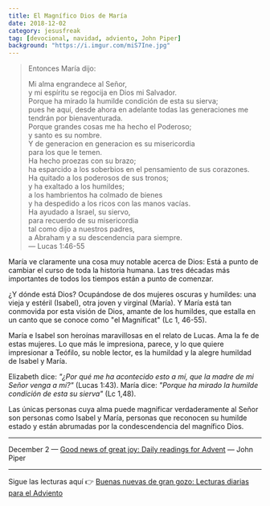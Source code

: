```yaml
---
title: El Magnífico Dios de María
date: 2018-12-02
category: jesusfreak
tag: [devocional, navidad, adviento, John Piper]
background: "https://i.imgur.com/miS7Ine.jpg"
---
```


> Entonces María dijo:
>
> Mi alma engrandece al Señor, <br>
> y mi espíritu se regocija en Dios mi Salvador.<br>
> Porque ha mirado la humilde condición de esta su sierva;<br>
> pues he aquí, desde ahora en adelante todas las generaciones me tendrán por bienaventurada.<br>
> Porque grandes cosas me ha hecho el Poderoso;<br>
> y santo es su nombre.<br>
> Y de generacion en generacion es su misericordia<br>
> para los que le temen.<br>
> Ha hecho proezas con su brazo;<br>
> ha esparcido a los soberbios en el pensamiento de sus corazones.<br>
> Ha quitado a los poderosos de sus tronos;<br>
> y ha exaltado a los humildes;<br>
> a los hambrientos ha colmado de bienes<br>
> y ha despedido a los ricos con las manos vacías.<br>
> Ha ayudado a Israel, su siervo,<br>
> para recuerdo de su misericordia<br>
> tal como dijo a nuestros padres,<br>
> a Abraham y a su descendencia para siempre.<br>
> — Lucas 1:46-55

María ve claramente una cosa muy notable acerca de Dios: Está a punto de cambiar el curso de toda la historia humana. Las tres décadas más importantes de todos los tiempos están a punto de comenzar.

¿Y dónde está Dios? Ocupándose de dos mujeres oscuras y humildes: una vieja y estéril (Isabel), otra joven y virginal (María). Y María está tan conmovida por esta visión de Dios, amante de los humildes, que estalla en un canto que se conoce como "el Magnificat" (Lc 1, 46-55).

María e Isabel son heroínas maravillosas en el relato de Lucas. Ama la fe de estas mujeres. Lo que más le impresiona, parece, y lo que quiere impresionar a Teófilo, su noble lector, es la humildad y la alegre humildad de Isabel y María.

Elizabeth dice: _"¿Por qué me ha acontecido esto a mí, que la madre de mi Señor venga a mí?"_ (Lucas 1:43). María dice: _"Porque ha mirado la humilde condición de esta su sierva"_ (Lc 1,48).

Las únicas personas cuya alma puede magnificar verdaderamente al Señor son personas como Isabel y María, personas que reconocen su humilde estado y están abrumadas por la condescendencia del magnífico Dios.

---

December 2 — [Good news of great joy: Daily readings for Advent](https://www.desiringgod.org/books/good-news-of-great-joy) — John Piper

---

Sigue las lecturas aquí 👉 [Buenas nuevas de gran gozo: Lecturas diarias para el Adviento](/jesusfreak/buenas-nuevas-de-gran-gozo-lecturas-diarias-para-adviento)